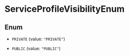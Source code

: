 

# ServiceProfileVisibilityEnum

## Enum


* `PRIVATE` (value: `"PRIVATE"`)

* `PUBLIC` (value: `"PUBLIC"`)



